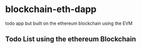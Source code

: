 # blockchain-eth-dapp
todo app but built on the ethereum blockchain using the EVM


## Todo List using the ethereum Blockchain
